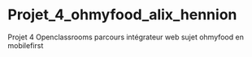 # Projet_4_ohmyfood_alix_hennion
Projet 4 Openclassrooms parcours intégrateur web sujet ohmyfood en mobilefirst 
